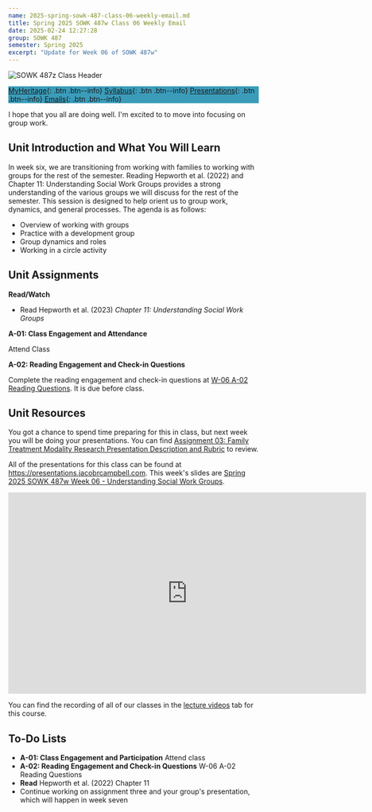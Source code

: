 ```yaml
---
name: 2025-spring-sowk-487-class-06-weekly-email.md
title: Spring 2025 SOWK 487w Class 06 Weekly Email
date: 2025-02-24 12:27:28
group: SOWK 487
semester: Spring 2025
excerpt: "Update for Week 06 of SOWK 487w"
---
```


![SOWK 487z Class Header](https://jacobrcampbell.com/assets/media/2024-01-19-sowk-487w-email-header-image.jpg)

<div style="background-color: #3b9cba; width: 100%;" markdown="1">

[MyHeritage](https://myheritage.heritage.edu/ICS/Academics/SOWK/SOWK_487W/2425_SP-SOWK_487W-2/){: .btn .btn--info}
[Syllabus](https://jacobrcampbell.com/assets/media/2025-spring-sowk-487w-2-course-syllabus-campbell.pdf){: .btn .btn--info}
[Presentations](https://presentations.jacobrcampbell.com){: .btn .btn--info}
[Emails](https://jacobrcampbell.com/communications/){: .btn .btn--info}

</div>

I hope that you all are doing well. I'm excited to to move into focusing on group work.

## Unit Introduction and What You Will Learn

In week six, we are transitioning from working with families to working with groups for the rest of the semester. Reading Hepworth et al. (2022) and Chapter 11: Understanding Social Work Groups provides a strong understanding of the various groups we will discuss for the rest of the semester. This session is designed to help orient us to group work, dynamics, and general processes. The agenda is as follows:

- Overview of working with groups
- Practice with a development group
- Group dynamics and roles
- Working in a circle activity

## Unit Assignments

**Read/Watch**

- Read Hepworth et al. (2023) _Chapter 11: Understanding Social Work Groups_

**A-01: Class Engagement and Attendance**

Attend Class

**A-02: Reading Engagement and Check-in Questions**

Complete the reading engagement and check-in questions at [W-06 A-02 Reading Questions](https://myheritage.heritage.edu/ICS/Academics/SOWK/SOWK_487W/2425_SP-SOWK_487W-2/Assignments.jnz?portlet=Coursework&screen=AssignmentDetailView&screenType=change&id=e3ecd91f-cde0-4f23-a46a-81c8ac8f3e9c). It is due before class.


## Unit Resources

You got a chance to spend time preparing for this in class, but next week you will be doing your presentations. You can find [Assignment 03: Family Treatment Modality Research Presentation Description and Rubric](https://myheritage.heritage.edu/ICS/Portlets/ICS/Handoutportlet/viewhandler.ashx?handout_id=0e19f772-de53-4418-acc3-0013f88596fa) to review.

All of the presentations for this class can be found at <https://presentations.jacobrcampbell.com>. This week's slides are [Spring 2025 SOWK 487w Week 06 - Understanding Social Work Groups](https://presentations.jacobrcampbell.com/azmERD).

<iframe src="https://presentations.jacobrcampbell.com/azmERD/embed" height="405" width="720" style="border: none;"></iframe>

You can find the recording of all of our classes in the [lecture videos](https://myheritage.heritage.edu/ICS/Academics/SOWK/SOWK_487W/2425_SP-SOWK_487W-2/Lecture_Videos.jnz) tab for this course.


## To-Do Lists

- **A-01: Class Engagement and Participation** Attend class
- **A-02: Reading Engagement and Check-in Questions** W-06 A-02 Reading Questions
- **Read** Hepworth et al. (2022) Chapter 11
- Continue working on assignment three and your group's presentation, which will happen in week seven

